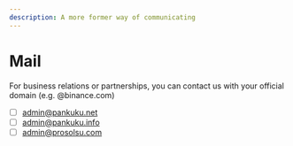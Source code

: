 ```yaml
---
description: A more former way of communicating
---
```


# Mail

For business relations or partnerships, you can contact us with your official domain (e.g.  @binance.com)

* [ ] admin@pankuku.net
* [ ] admin@pankuku.info
* [ ] admin@prosolsu.com
